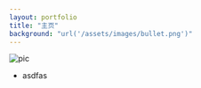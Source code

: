 ```yaml
---
layout: portfolio
title: "主页"
background: "url('/assets/images/bullet.png')"
---
```


![pic](https://timgsa.baidu.com/timg?image&quality=80&size=b9999_10000&sec=1546722507272&di=9217f700069350b7ebe5e0681b9344b8&imgtype=0&src=http%3A%2F%2Fattachments.gfan.com%2Fforum%2F201612%2F30%2F18134241hzlc2c1wwg1q7j.jpg)

- asdfas